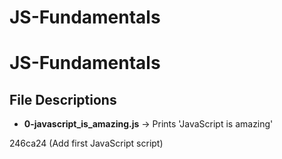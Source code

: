 
# JS-Fundamentals

# JS-Fundamentals
## File Descriptions
- **0-javascript_is_amazing.js** → Prints 'JavaScript is amazing'

246ca24 (Add first JavaScript script)
